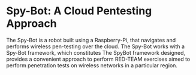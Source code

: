 # Spy-Bot: A Cloud Pentesting Approach
The Spy-Bot is a robot built using a Raspberry-Pi, that navigates and performs wireless pen-testing over the cloud. The Spy-Bot works with a Spy-Bot framework, which constitutes 
The SpyBot framework designed, provides a convenient approach to perform RED-TEAM exercises aimed to perform penetration tests on wireless networks in a particular region. 

